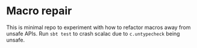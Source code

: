 # Macro repair

This is minimal repo to experiment with how to refactor macros away from unsafe APIs.
Run `sbt test` to crash scalac due to `c.untypecheck` being unsafe.
